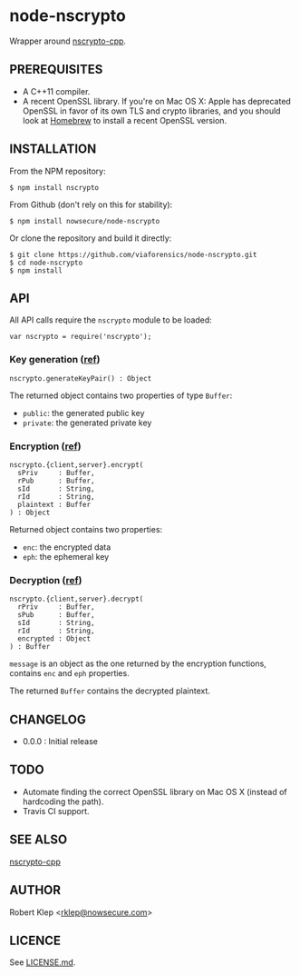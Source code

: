 # node-nscrypto

Wrapper around [nscrypto-cpp](https://github.com/nowsecure/nscrypto-cpp).

## PREREQUISITES

* A C++11 compiler.
* A recent OpenSSL library. If you're on Mac OS X: Apple has deprecated OpenSSL in favor of its own TLS and crypto libraries, and you should look at [Homebrew](http://brew.sh/) to install a recent OpenSSL version.

## INSTALLATION

From the NPM repository:

```
$ npm install nscrypto
```

From Github (don't rely on this for stability):

```
$ npm install nowsecure/node-nscrypto
```

Or clone the repository and build it directly:

```
$ git clone https://github.com/viaforensics/node-nscrypto.git
$ cd node-nscrypto
$ npm install
```

## API

All API calls require the `nscrypto` module to be loaded:

```
var nscrypto = require('nscrypto');
```

### Key generation ([ref](https://github.com/nowsecure/nscrypto-cpp#key-generation))

```
nscrypto.generateKeyPair() : Object
```

The returned object contains two properties of type `Buffer`:

* `public`: the generated public key
* `private`: the generated private key

### Encryption ([ref](https://github.com/nowsecure/nscrypto-cpp#encryption-and-decryption))

```
nscrypto.{client,server}.encrypt(
  sPriv     : Buffer,
  rPub      : Buffer,
  sId       : String,
  rId       : String,
  plaintext : Buffer
) : Object
```

Returned object contains two properties:

* `enc`: the encrypted data
* `eph`: the ephemeral key

### Decryption ([ref](https://github.com/nowsecure/nscrypto-cpp#encryption-and-decryption))

```
nscrypto.{client,server}.decrypt(
  rPriv     : Buffer,
  sPub      : Buffer,
  sId       : String,
  rId       : String,
  encrypted : Object
) : Buffer
```

`message` is an object as the one returned by the encryption functions, contains `enc` and `eph` properties.

The returned `Buffer` contains the decrypted plaintext.


## CHANGELOG

* 0.0.0 : Initial release

## TODO

* Automate finding the correct OpenSSL library on Mac OS X (instead of hardcoding the path).
* Travis CI support.

## SEE ALSO

[nscrypto-cpp](https://github.com/nowsecure/nscrypto-cpp#nscrypto-cpp)

## AUTHOR

Robert Klep <<rklep@nowsecure.com>>

## LICENCE

See [LICENSE.md](LICENSE.md).

